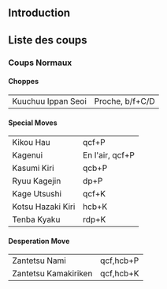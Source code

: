 ## Introduction

## Liste des coups

### Coups Normaux

#### Choppes

|                    |                 |
|--------------------|-----------------|
| Kuuchuu Ippan Seoi | Proche, b/f+C/D |

#### Special Moves

|                   |                 |
|-------------------|-----------------|
| Kikou Hau         | qcf+P           |
| Kagenui           | En l'air, qcf+P |
| Kasumi Kiri       | qcb+P           |
| Ryuu Kagejin      | dp+P            |
| Kage Utsushi      | qcf+K           |
| Kotsu Hazaki Kiri | hcb+K           |
| Tenba Kyaku       | rdp+K           |

#### Desperation Move

|                      |           |
|----------------------|-----------|
| Zantetsu Nami        | qcf,hcb+P |
| Zantetsu Kamakiriken | qcf,hcb+K |
